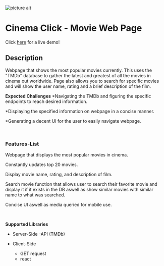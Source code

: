 ![picture alt](https://i.ibb.co/rsNZR6H/aee39829-6c21-4445-8079-e76c3bb8dc06-200x200.png)

# Cinema Click - Movie Web Page

Click [here](http://cinema-clicks.surge.sh) for a live demo!

## Description

Webpage that shows the most popular movies currently. This uses the "TMDb" database to gather the latest and greatest of all the movies in cinema out worldwide. Page also allows you to search for specific movies and will show the user name, rating and a brief description of the film.

**Expected Challenges**
\*Navigating the TMDb and figuring the specific endpoints to reach desired information.

\*Displaying the specified information on webpage in a concise manner.

\*Generating a decent UI for the user to easily navigate webpage.

&nbsp;
&nbsp;

### Features-List

Webpage that displays the most popular movies in cinema.

Constantly updates top 20 movies.

Display movie name, rating, and description of film.

Search movie function that allows user to search their favorite movie and display it if it exists in the DB aswell as show similar movies with similar name to what was searched.

Concise UI aswell as media queried for mobile use.

&nbsp;

**Supported Libraries**

- Server-Side
  -API (TMDb)

- Client-Side
  - GET request
  - react
